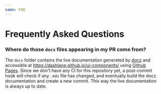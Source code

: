 ```yaml
---
name: FAQ
---
```


# Frequently Asked Questions

### Where do those `docs` files appearing in my PR come from?

The `docs` folder contains the live documentation generated by [docz](https://docz.site/) and accessible at https://dashlane.github.io/ui-components/ using [Github Pages](https://pages.github.com/). Since we don't have any CI for this repository yet, a post-commit hook will check if any `.mdx` file has changed, and eventually build the docz documentation and create a new commit. This way the live documentation is always up to date.

